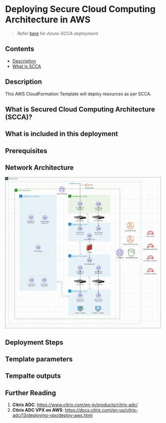 # Deploying Secure Cloud Computing Architecture in AWS
> Refer [here](https://github.com/citrix/citrix-adc-azure-templates/tree/master/templates/saca) for *Azure-SCCA deployment*

## Contents
- [Description](#description)
- [What is SCCA](#what-is-secured-cloud-computing-architecture-scca)

## Description
This AWS CloudFormation Template will deploy resources as per SCCA. 

## What is Secured Cloud Computing Architecture (SCCA)?

## What is included in this deployment

## Prerequisites

## Network Architecture
![Citrix AWS SCCA Network Architecture Diagram](./aws-scca-network-architecture.jpg)
## Deployment Steps

## Template parameters

## Tempalte outputs

## Further Reading
1. **Citrix ADC**: https://www.citrix.com/en-in/products/citrix-adc/
2. **Citrix ADC VPX on AWS**: https://docs.citrix.com/en-us/citrix-adc/13/deploying-vpx/deploy-aws.html
